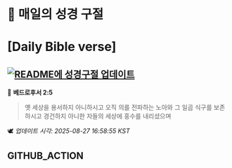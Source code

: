 # 🙏 매일의 성경 구절
# [Daily Bible verse]
## [![README에 성경구절 업데이트](https://github.com/DONGSUKA/first_test/actions/workflows/update-readme-bible.yml/badge.svg)](https://github.com/DONGSUKA/first_test/actions/workflows/update-readme-bible.yml)
<!-- START_BIBLE_VERSE -->
📖 **베드로후서 2:5**
> 옛 세상을 용서하지 아니하시고 오직 의를 전파하는 노아와 그 일곱 식구를 보존하시고 경건하지 아니한 자들의 세상에 홍수를 내리셨으며

🕊️ _업데이트 시각: 2025-08-27 16:58:55 KST_
  <!-- END_BIBLE_VERSE -->
## GITHUB_ACTION
